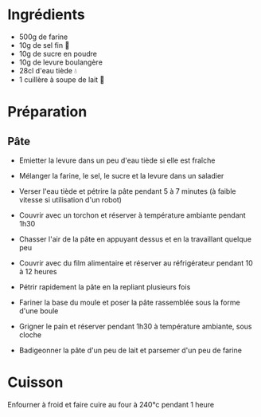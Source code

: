 # Ingrédients

* 500g de farine
* 10g de sel fin 🧂
* 10g de sucre en poudre
* 10g de levure boulangère
* 28cl d'eau tiède 💧
* 1 cuillère à soupe de lait 🥛

# Préparation

## Pâte

* Emietter la levure dans un peu d'eau tiède si elle est fraîche
* Mélanger la farine, le sel, le sucre et la levure dans un saladier
* Verser l'eau tiède et pétrire la pâte pendant 5 à 7 minutes (à faible vitesse si utilisation d'un robot)
* Couvrir avec un torchon et réserver à température ambiante pendant 1h30

* Chasser l'air de la pâte en appuyant dessus et en la travaillant quelque peu
* Couvrir avec du film alimentaire et réserver au réfrigérateur pendant 10 à 12 heures

* Pétrir rapidement la pâte en la repliant plusieurs fois
* Fariner la base du moule et poser la pâte rassemblée sous la forme d'une boule
* Grigner le pain et réserver pendant 1h30 à température ambiante, sous cloche

* Badigeonner la pâte d'un peu de lait et parsemer d'un peu de farine

# Cuisson

Enfourner à froid et faire cuire au four à 240°c pendant 1 heure
